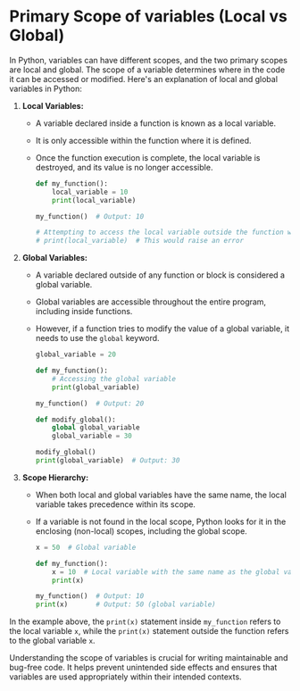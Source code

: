 # Primary Scope of variables (Local vs Global)

In Python, variables can have different scopes, and the two primary scopes are local and global. The scope of a variable determines where in the code it can be accessed or modified. Here's an explanation of local and global variables in Python:

1. **Local Variables:**

   - A variable declared inside a function is known as a local variable.

   - It is only accessible within the function where it is defined.

   - Once the function execution is complete, the local variable is destroyed, and its value is no longer accessible.

     

     ```python
     def my_function():
         local_variable = 10
         print(local_variable)
     
     my_function()  # Output: 10
     
     # Attempting to access the local variable outside the function would result in an error
     # print(local_variable)  # This would raise an error
     ```

     

2. **Global Variables:**

   - A variable declared outside of any function or block is considered a global variable.

   - Global variables are accessible throughout the entire program, including inside functions.

   - However, if a function tries to modify the value of a global variable, it needs to use the `global` keyword.

     ```python
     global_variable = 20
     
     def my_function():
         # Accessing the global variable
         print(global_variable)
     
     my_function()  # Output: 20
     
     def modify_global():
         global global_variable
         global_variable = 30
     
     modify_global()
     print(global_variable)  # Output: 30
     ```

     

3. **Scope Hierarchy:**

   - When both local and global variables have the same name, the local variable takes precedence within its scope.

   - If a variable is not found in the local scope, Python looks for it in the enclosing (non-local) scopes, including the global scope.

     ```python
     x = 50  # Global variable
     
     def my_function():
         x = 10  # Local variable with the same name as the global variable
         print(x)
     
     my_function()  # Output: 10
     print(x)       # Output: 50 (global variable)
     ```
   
     
   

In the example above, the `print(x)` statement inside `my_function` refers to the local variable `x`, while the `print(x)` statement outside the 	function refers to the global variable `x`.

Understanding the scope of variables is crucial for writing maintainable and bug-free code. It helps prevent unintended side effects and ensures that variables are used appropriately within their intended contexts.

